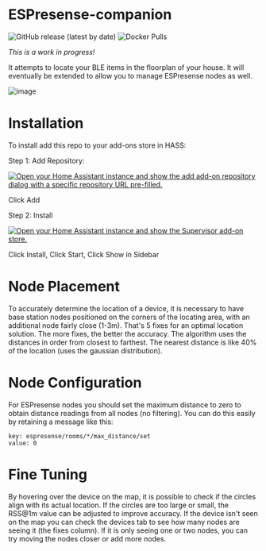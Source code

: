 # ESPresense-companion

![GitHub release (latest by date)](https://img.shields.io/github/v/release/ESPresense/ESPresense-companion)
![Docker Pulls](https://badgen.net/docker/pulls/espresense/espresense-companion)

*This is a work in progress!*

It attempts to locate your BLE items in the floorplan of your house.  It will eventually be extended to allow you to manage
ESPresense nodes as well.

![image](https://user-images.githubusercontent.com/1491145/208942192-d8716e50-c822-48a7-a6d3-46b53ab9373e.png)

# Installation

To install add this repo to your add-ons store in HASS:

Step 1: Add Repository:

[![Open your Home Assistant instance and show the add add-on repository dialog with a specific repository URL pre-filled.](https://my.home-assistant.io/badges/supervisor_add_addon_repository.svg)](https://my.home-assistant.io/redirect/supervisor_add_addon_repository/?repository_url=https%3A%2F%2Fgithub.com%2FESPresense%2Fhassio-addons)

Click Add

Step 2: Install

[![Open your Home Assistant instance and show the Supervisor add-on store.](https://my.home-assistant.io/badges/supervisor_store.svg)](https://my.home-assistant.io/redirect/supervisor_store/)

Click Install, Click Start, Click Show in Sidebar

# Node Placement

To accurately determine the location of a device, it is necessary to have base station nodes positioned on the corners of the locating area, with an additional node fairly close (1-3m). That's 5 fixes for an optimal location solution.  The more fixes, the better the accuracy. The algorithm uses the distances in order from closest to farthest. The nearest distance is like 40% of the location (uses the gaussian distribution).

# Node Configuration

For ESPresense nodes you should set the maximum distance to zero to obtain distance readings from all nodes (no filtering).  You can do this easily by retaining a message like this:

```
key: espresense/rooms/*/max_distance/set
value: 0
```

# Fine Tuning

By hovering over the device on the map, it is possible to check if the circles align with its actual location. If the circles are too large or small, the RSS@1m value can be adjusted to improve accuracy.  If the device isn't seen on the map you can check the devices tab to see how many nodes are seeing it (the fixes column).  If it is only seeing one or two nodes, you can try moving the nodes closer or add more nodes.